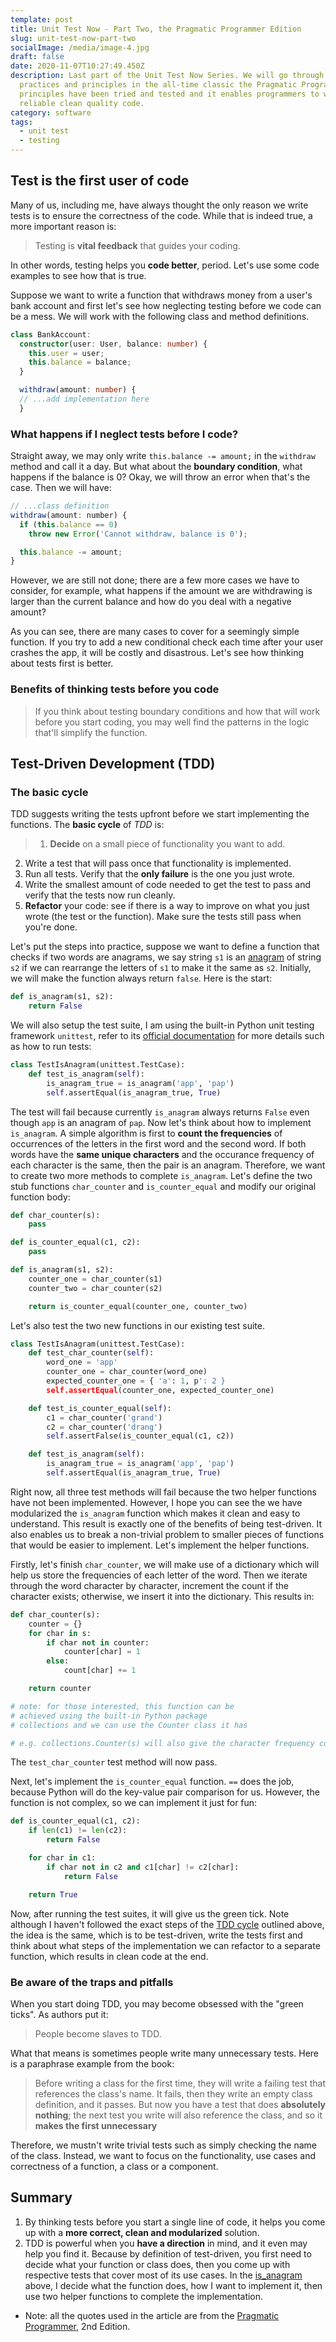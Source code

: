 ```yaml
---
template: post
title: Unit Test Now - Part Two, the Pragmatic Programmer Edition
slug: unit-test-now-part-two
socialImage: /media/image-4.jpg
draft: false
date: 2020-11-07T10:27:49.450Z
description: Last part of the Unit Test Now Series. We will go through the best
  practices and principles in the all-time classic the Pragmatic Programmer. The
  principles have been tried and tested and it enables programmers to write
  reliable clean quality code.
category: software
tags:
  - unit test
  - testing
---
```

## Test is the first user of code

Many of us, including me, have always thought the only reason we write tests is to ensure the correctness of the code. While that is indeed true, a more important reason is:

> Testing is **vital feedback** that guides your coding.

In other words, testing helps you **code better**, period. Let's use some code examples to see how that is true.

Suppose we want to write a function that withdraws money from a user's bank account and first let's see how neglecting testing before we code can be a mess. We will work with the following class and method definitions.

```typescript
class BankAccount:
  constructor(user: User, balance: number) {
    this.user = user;
    this.balance = balance;
  }

  withdraw(amount: number) {
  // ...add implementation here
  }
```

### What happens if I neglect tests before I code?

Straight away, we may only write `this.balance -= amount;` in the `withdraw` method and call it a day. But what about the **boundary condition**, what happens if the balance is 0? Okay, we will throw an error when that's the case. Then we will have:

```javascript
// ...class definition
withdraw(amount: number) {
  if (this.balance == 0)
    throw new Error('Cannot withdraw, balance is 0');

  this.balance -= amount;
}
```

However, we are still not done; there are a few more cases we have to consider, for example, what happens if the amount we are withdrawing is larger than the current balance and how do you deal with a negative amount?

As you can see, there are many cases to cover for a seemingly simple function. If you try to add a new conditional check each time after your user crashes the app, it will be costly and disastrous. Let's see how thinking about tests first is better.

### Benefits of thinking tests before you code

> If you think about testing boundary conditions and how that will work before you start coding, you may well find the patterns in the logic that'll simplify the function.

## <a name='tdd' style='border:none;'>Test-Driven Development (TDD)</a>

### <a name='tdd-basic-cycle' style='border:none;'>The basic cycle</a>

TDD suggests writing the tests upfront before we start implementing the functions. The **basic cycle** of *TDD* is:

> 1. **Decide** on a small piece of functionality you want to add.
2. Write a test that will pass once that functionality is implemented.
3. Run all tests. Verify that the **only failure** is the one you just wrote.
4. Write the smallest amount of code needed to get the test to pass and verify that the tests now run cleanly.
5. **Refactor** your code: see if there is a way to improve on what you just wrote (the test or the function). Make sure the tests still pass when you're done.

Let's put the steps into practice, suppose we want to define a function that checks if two words are anagrams, we say string `s1` is an [anagram](https://en.wikipedia.org/wiki/Anagram) of string `s2` if we can rearrange the letters of `s1` to make it the same as `s2`. Initially, we will make the function always return `false`. Here is the start:

```python
def is_anagram(s1, s2):
	return False
```

We will also setup the test suite, I am using the built-in Python unit testing framework `unittest`, refer to its [official documentation](https://docs.python.org/3/library/unittest.html) for more details such as how to run tests:

```python
class TestIsAnagram(unittest.TestCase):
	def test_is_anagram(self):
		is_anagram_true = is_anagram('app', 'pap')
		self.assertEqual(is_anagram_true, True)
```

The test will fail because currently `is_anagram` always returns `False` even though `app` is an anagram of `pap`. Now let's think about how to implement `is_anagram`. A simple algorithm is first to **count the frequencies** of occurrences of the letters in the first word and the second word. If both words have the **same unique characters** and the occurance frequency of each character is the same, then the pair is an anagram. Therefore, we want to create two more methods to complete `is_anagram`. Let's define the two stub functions `char_counter` and `is_counter_equal` and modify our original function body:

```python
def char_counter(s):
	pass

def is_counter_equal(c1, c2):
	pass

def is_anagram(s1, s2):
	counter_one = char_counter(s1)
	counter_two = char_counter(s2)

	return is_counter_equal(counter_one, counter_two)
```

Let's also test the two new functions in our existing test suite.

```python
class TestIsAnagram(unittest.TestCase):
	def test_char_counter(self):
		word_one = 'app'
		counter_one = char_counter(word_one)
		expected_counter_one = { 'a': 1, p': 2 }
		self.assertEqual(counter_one, expected_counter_one)

	def test_is_counter_equal(self):
		c1 = char_counter('grand')
		c2 = char_counter('drang')
		self.assertFalse(is_counter_equal(c1, c2))

	def test_is_anagram(self):
		is_anagram_true = is_anagram('app', 'pap')
		self.assertEqual(is_anagram_true, True)
```

Right now, all three test methods will fail because the two helper functions have not been implemented. However, I hope you can see the we have modularized the `is_anagram` function which makes it clean and easy to understand. This result is exactly one of the benefits of being test-driven. It also enables us to break a non-trivial problem to smaller pieces of functions that would be easier to implement. Let's implement the helper functions.


Firstly, let's finish `char_counter`, we will make use of a dictionary which will help us store the frequencies of each letter of the word. Then we iterate through the word character by character, increment the count if the character exists; otherwise, we insert it into the dictionary. This results in:

```python
def char_counter(s):
	counter = {}
	for char in s:
		if char not in counter:
			counter[char] = 1
		else:
			count[char] += 1

	return counter

# note: for those interested, this function can be
# achieved using the built-in Python package
# collections and we can use the Counter class it has

# e.g. collections.Counter(s) will also give the character frequency counts of the word.
```

The `test_char_counter` test method will now pass.

Next, let's implement the `is_counter_equal` function. `==` does the job, because Python will do the key-value pair comparison for us. However, the function is not complex, so we can implement it just for fun:

```python
def is_counter_equal(c1, c2):
	if len(c1) != len(c2):
		return False

	for char in c1:
		if char not in c2 and c1[char] != c2[char]:
			return False

	return True
```

Now, after running the test suites, it will give us the green tick. Note although I haven't followed the exact steps of the [TDD cycle](#tdd-basic-cycle) outlined above, the idea is the same, which is to be test-driven, write the tests first and think about what steps of the implementation we can refactor to a separate function, which results in clean code at the end.

### Be aware of the traps and pitfalls

When you start doing TDD, you may become obsessed with the "green ticks". As authors put it:

> People become slaves to TDD.

What that means is sometimes people write many unnecessary tests. Here is a paraphrase example from the book:

> Before writing a class for the first time, they will write a failing test that references the class's name. It fails, then they write an empty class definition, and it passes. But now you have a test that does **absolutely nothing**; the next test you write will also reference the class, and so it **makes the first unnecessary**

Therefore, we mustn't write trivial tests such as simply checking the name of the class. Instead, we want to focus on the functionality, use cases and correctness of a function, a class or a component.

## Summary

1. By thinking tests before you start a single line of code, it helps you come up with a **more correct, clean and modularized** solution.
2. TDD is powerful when you **have a direction** in mind, and it even may help you find it. Because by definition of test-driven, you first need to decide what your function or class does, then you come up with respective tests that cover most of its use cases. In the [is_anagram](#tdd) above, I decide what the function does, how I want to implement it, then use two helper functions to complete the implementation.

- Note: all the quotes used in the article are from the [Pragmatic Programmer](https://en.wikipedia.org/wiki/The_Pragmatic_Programmer), 2nd Edition.
